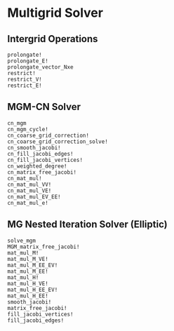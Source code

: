 # Multigrid Solver

## Intergrid Operations

```@docs
prolongate!
prolongate_E!
prolongate_vector_Nxe
restrict!
restrict_V!
restrict_E!
```

## MGM-CN Solver 

```@docs
cn_mgm
cn_mgm_cycle!
cn_coarse_grid_correction!
cn_coarse_grid_correction_solve!
cn_smooth_jacobi!
cn_fill_jacobi_edges!
cn_fill_jacobi_vertices!
cn_weighted_degree!
cn_matrix_free_jacobi!
cn_mat_mul!
cn_mat_mul_VV!
cn_mat_mul_VE!
cn_mat_mul_EV_EE!
cn_mat_mul_e!
```

## MG Nested Iteration Solver (Elliptic)

```@docs
solve_mgm
MGM_matrix_free_jacobi!
mat_mul_M!
mat_mul_M_VE!
mat_mul_M_EE_EV!
mat_mul_M_EE!
mat_mul_H!
mat_mul_H_VE!
mat_mul_H_EE_EV!
mat_mul_H_EE!
smooth_jacobi!
matrix_free_jacobi!
fill_jacobi_vertices!
fill_jacobi_edges!
```